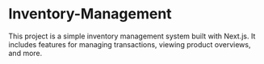 # Inventory-Management
This project is a simple inventory management system built with Next.js. It includes features for managing transactions, viewing product overviews, and more.
